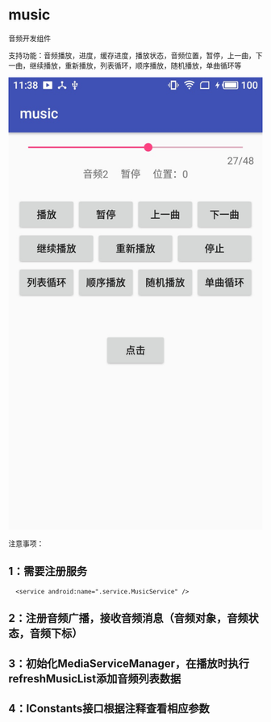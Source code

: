# music
音频开发组件

支持功能：音频播放，进度，缓存进度，播放状态，音频位置，暂停，上一曲，下一曲，继续播放，重新播放，列表循环，顺序播放，随机播放，单曲循环等

![Image text](https://github.com/wangchang163/music/blob/master/image/aa.jpg)

注意事项：

## 1：需要注册服务

      <service android:name=".service.MusicService" />

## 2：注册音频广播，接收音频消息（音频对象，音频状态，音频下标）

## 3：初始化MediaServiceManager，在播放时执行refreshMusicList添加音频列表数据

## 4：IConstants接口根据注释查看相应参数
 
 
